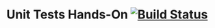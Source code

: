 # Unit Tests Hands-On  [![Build Status](https://travis-ci.org/matheusfm/hands-on-unit-tests.svg?branch=master)](https://travis-ci.org/matheusfm/hands-on-unit-tests)
